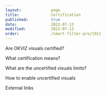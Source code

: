 ```yaml
---
layout:             page
title:              Certification
published:          true
date:               2022-07-13
modified:           2022-07-13
order:              /smart-filter-pro/{91}
---
```

<todo assign="daniele">Are OKVIZ visuals certified?</todo>

<todo assign="daniele">What certification means?</todo>

<todo assign="daniele">What are the uncertified visuals limits?</todo>

<todo assign="daniele">How to enable uncertified visuals</todo>

<todo assign="daniele">External links</todo>